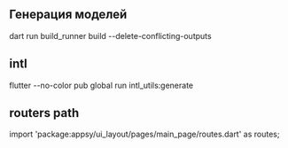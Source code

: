 ## Генерация моделей

dart run build_runner build --delete-conflicting-outputs

## intl

flutter --no-color pub global run intl_utils:generate

## routers path

import 'package:appsy/ui_layout/pages/main_page/routes.dart' as routes;
